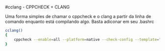 #cclang  - CPPCHECK + CLANG

Uma forma simples de chamar o cppcheck e o clang a partir da linha de comando enquanto está compilando algo. Basta adiconar em seu .bashrc
```bash
cclang()
{
	cppcheck --enable=all --platform=native --check-config --template="{file}  {line}  {severity} {id}: {message}" --verbose "${1}" ; echo -e "\n\n[+]Tentando compilar mesmo assim\n" ; clang  -W "${@}"
}
```


